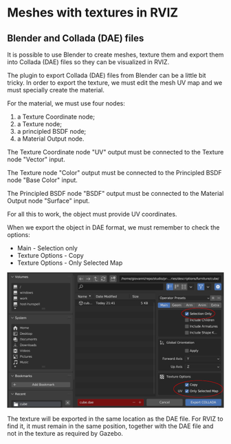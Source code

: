 # Meshes with textures in RVIZ

## Blender and Collada (DAE) files

It is possible to use Blender to create meshes, texture them and export them into Collada (DAE) files so they can be visualized in RVIZ.

The plugin to export Collada (DAE) files from Blender can be a little bit tricky. In order to export the texture, we must edit the mesh UV map and we must specially create the material.

For the material, we must use four nodes:

1. a Texture Coordinate node;
2. a Texture node;
3. a principled BSDF node;
4. a Material Output node.

The Texture Coordinate node "UV" output must be connected to the Texture node "Vector" input.

The Texture node "Color" output must be connected to the Principled BSDF node "Base Color" input.

The Principled BSDF node "BSDF" output must be connected to the Material Output node "Surface" input.

For all this to work, the object must provide UV coordinates.

When we export the object in DAE format, we must remember to check the options:

- Main - Selection only
- Texture Options - Copy
- Texture Options - Only Selected Map

![dae](blender_dae_export.png)

The texture will be exported in the same location as the DAE file. For RVIZ to find it, it must remain in the same position, together with the DAE file and not in the texture as required by Gazebo.
